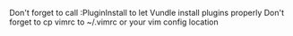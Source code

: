 Don't forget to call :PluginInstall to let Vundle install plugins properly
Don't forget to cp vimrc to ~/.vimrc or your vim config location
